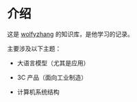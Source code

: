 # 介绍

这是 [wolfyzhang](https://wolfyzhang.com) 的知识库，是他学习的记录。

主要涉及以下主题：

- 大语言模型（尤其是应用）

- 3C 产品（面向工业制造）

- 计算机系统结构
